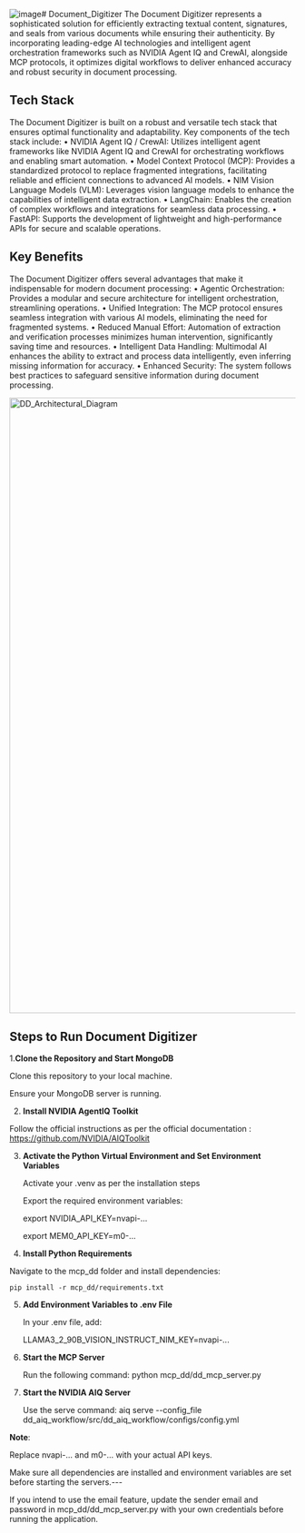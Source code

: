 ![image](https://github.com/user-attachments/assets/a5e7cb72-d57b-470f-95c4-4046f675783c)# Document_Digitizer
The Document Digitizer represents a sophisticated solution for efficiently extracting textual content, signatures, and seals from various documents while ensuring their authenticity. By incorporating leading-edge AI technologies and intelligent agent orchestration frameworks such as NVIDIA Agent IQ and CrewAI, alongside MCP protocols, it optimizes digital workflows to deliver enhanced accuracy and robust security in document processing.
## Tech Stack
The Document Digitizer is built on a robust and versatile tech stack that ensures optimal functionality and adaptability. Key components of the tech stack include:
•	NVIDIA Agent IQ / CrewAI: Utilizes intelligent agent frameworks like NVIDIA Agent IQ and CrewAI for orchestrating workflows and enabling smart automation.
•	Model Context Protocol (MCP): Provides a standardized protocol to replace fragmented integrations, facilitating reliable and efficient connections to advanced AI models.
•	NIM Vision Language Models (VLM): Leverages vision language models to enhance the capabilities of intelligent data extraction.
•	LangChain: Enables the creation of complex workflows and integrations for seamless data processing.
•	FastAPI: Supports the development of lightweight and high-performance APIs for secure and scalable operations.
## Key Benefits
The Document Digitizer offers several advantages that make it indispensable for modern document processing:
•	Agentic Orchestration: Provides a modular and secure architecture for intelligent orchestration, streamlining operations.
•	Unified Integration: The MCP protocol ensures seamless integration with various AI models, eliminating the need for fragmented systems.
•	Reduced Manual Effort: Automation of extraction and verification processes minimizes human intervention, significantly saving time and resources.
•	Intelligent Data Handling: Multimodal AI enhances the ability to extract and process data intelligently, even inferring missing information for accuracy.
•	Enhanced Security: The system follows best practices to safeguard sensitive information during document processing.  

<img width="1085" alt="DD_Architectural_Diagram" src="https://github.com/user-attachments/assets/74457962-a7d9-4661-a95f-210f477262bf" />

## Steps to Run Document Digitizer

1.**Clone the Repository and Start MongoDB**

  Clone this repository to your local machine.
  
  Ensure your MongoDB server is running.
 
2. **Install NVIDIA AgentIQ Toolkit** 

  Follow the official instructions as per the official documentation : https://github.com/NVIDIA/AIQToolkit

3. **Activate the Python Virtual Environment and Set Environment Variables**
   
   Activate your .venv as per the installation steps
   
   Export the required environment variables:
   
     export NVIDIA_API_KEY=nvapi-...
   
     export MEM0_API_KEY=m0-...

4. **Install Python Requirements**
   
  Navigate to the mcp_dd folder and install dependencies:
  
    pip install -r mcp_dd/requirements.txt

5. **Add Environment Variables to .env File**
   
   In your .env file, add:
   
     LLAMA3_2_90B_VISION_INSTRUCT_NIM_KEY=nvapi-...

6. **Start the MCP Server**

   Run the following command: python mcp_dd/dd_mcp_server.py

7. **Start the NVIDIA AIQ Server**

   Use the serve command: aiq serve --config_file dd_aiq_workflow/src/dd_aiq_workflow/configs/config.yml

**Note**:

Replace nvapi-... and m0-... with your actual API keys.

Make sure all dependencies are installed and environment variables are set before starting the servers.---

If you intend to use the email feature, update the sender email and password in mcp_dd/dd_mcp_server.py with your own credentials before running the application.


